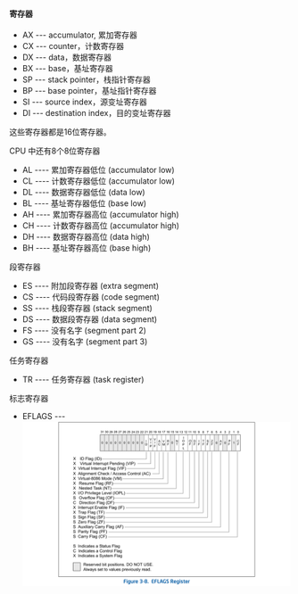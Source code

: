 #### 寄存器

* AX --- accumulator, 累加寄存器
* CX --- counter，计数寄存器
* DX --- data，数据寄存器
* BX --- base，基址寄存器
* SP --- stack pointer，栈指针寄存器
* BP --- base pointer，基址指针寄存器
* SI --- source index，源变址寄存器
* DI --- destination index，目的变址寄存器

这些寄存器都是16位寄存器。

CPU 中还有8个8位寄存器

* AL ---- 累加寄存器低位 (accumulator low)
* CL ---- 计数寄存器低位 (accumulator low)
* DL ---- 数据寄存器低位 (data low)
* BL ---- 基址寄存器低位 (base low)
* AH ---- 累加寄存器高位 (accumulator high)
* CH ---- 计数寄存器高位 (accumulator high)
* DH ---- 数据寄存器高位 (data high)
* BH ---- 基址寄存器高位 (base high)

段寄存器

* ES ---- 附加段寄存器 (extra segment)
* CS ---- 代码段寄存器 (code segment)
* SS ---- 栈段寄存器 (stack segment)
* DS ---- 数据段寄存器 (data segment)
* FS ---- 没有名字 (segment part 2)
* GS ---- 没有名字 (segment part 3)

任务寄存器

* TR ---- 任务寄存器 (task register)

标志寄存器

* EFLAGS --- 
![eflags](images/eflags.jpg)
